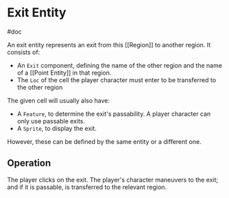 # Exit Entity
#doc 

An exit entity represents an exit from this [[Region]] to another region.  It consists of:

- An `Exit` component, defining the name of the other region and the name of a [[Point Entity]] in that region.
- The `Loc` of the cell the player character must enter to be transferred to the other region

The given cell will usually also have:

- A `Feature`, to determine the exit's passability.  A player character can only use passable exits.
- A `Sprite`, to display the exit.

However, these can be defined by the same entity or a different one.

## Operation

The player clicks on the exit.  The player's character maneuvers to the exit; and if it is passable, is transferred to the relevant region.
